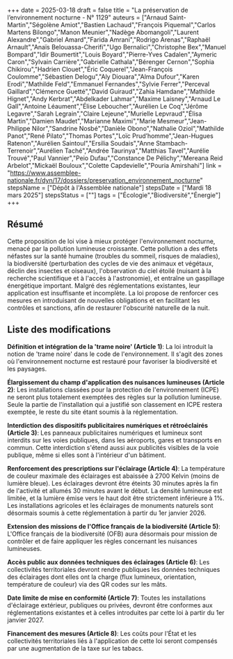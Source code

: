 +++
date = 2025-03-18
draft = false
title = "La préservation de l’environnement nocturne - N° 1129"
auteurs = ["Arnaud Saint-Martin","Ségolène Amiot","Bastien Lachaud","François Piquemal","Carlos Martens Bilongo","Manon Meunier","Nadège Abomangoli","Laurent Alexandre","Gabriel Amard","Farida Amrani","Rodrigo Arenas","Raphaël Arnault","Anaïs Belouassa-Cherifi","Ugo Bernalici","Christophe Bex","Manuel Bompard","Idir Boumertit","Louis Boyard","Pierre-Yves Cadalen","Aymeric Caron","Sylvain Carrière","Gabrielle Cathala","Bérenger Cernon","Sophia Chikirou","Hadrien Clouet","Éric Coquerel","Jean-François Coulomme","Sébastien Delogu","Aly Diouara","Alma Dufour","Karen Erodi","Mathilde Feld","Emmanuel Fernandes","Sylvie Ferrer","Perceval Gaillard","Clémence Guetté","David Guiraud","Zahia Hamdane","Mathilde Hignet","Andy Kerbrat","Abdelkader Lahmar","Maxime Laisney","Arnaud Le Gall","Antoine Léaument","Élise Leboucher","Aurélien Le Coq","Jérôme Legavre","Sarah Legrain","Claire Lejeune","Murielle Lepvraud","Élisa Martin","Damien Maudet","Marianne Maximi","Marie Mesmeur","Jean-Philippe Nilor","Sandrine Nosbé","Danièle Obono","Nathalie Oziol","Mathilde Panot","René Pilato","Thomas Portes","Loïc Prud’homme","Jean-Hugues Ratenon","Aurélien Saintoul","Ersilia Soudais","Anne Stambach-Terrenoir","Aurélien Taché","Andrée Taurinya","Matthias Tavel","Aurélie Trouvé","Paul Vannier","Peio Dufau","Constance De Pélichy","Mereana Reid Arbelot","Mickaël Bouloux","Colette Capdevielle","Pouria Amirshahi"]
link = "https://www.assemblee-nationale.fr/dyn/17/dossiers/preservation_environnement_nocturne"
stepsName = ["Dépôt à l'Assemblée nationale"]
stepsDate = ["Mardi 18 mars 2025"]
stepsStatus = [""]
tags = ["Écologie","Biodiversité","Énergie"]
+++

## Résumé

Cette proposition de loi vise à mieux protéger l'environnement nocturne, menacé par la pollution lumineuse croissante. Cette pollution a des effets néfastes sur la santé humaine (troubles du sommeil, risques de maladies), la biodiversité (perturbation des cycles de vie des animaux et végétaux, déclin des insectes et oiseaux), l'observation du ciel étoilé (nuisant à la recherche scientifique et à l'accès à l'astronomie), et entraîne un gaspillage énergétique important. Malgré des réglementations existantes, leur application est insuffisante et incomplète. La loi propose de renforcer ces mesures en introduisant de nouvelles obligations et en facilitant les contrôles et sanctions, afin de restaurer l'obscurité naturelle de la nuit.

## Liste des modifications

**Définition et intégration de la 'trame noire' (Article 1)**: La loi introduit la notion de 'trame noire' dans le code de l'environnement. Il s'agit des zones où l'environnement nocturne est restauré pour favoriser la biodiversité et les paysages.

**Élargissement du champ d'application des nuisances lumineuses (Article 2)**: Les installations classées pour la protection de l'environnement (ICPE) ne seront plus totalement exemptées des règles sur la pollution lumineuse. Seule la partie de l'installation qui a justifié son classement en ICPE restera exemptée, le reste du site étant soumis à la réglementation.

**Interdiction des dispositifs publicitaires numériques et rétroéclairés (Article 3)**: Les panneaux publicitaires numériques et lumineux sont interdits sur les voies publiques, dans les aéroports, gares et transports en commun. Cette interdiction s'étend aussi aux publicités visibles de la voie publique, même si elles sont à l'intérieur d'un bâtiment.

**Renforcement des prescriptions sur l'éclairage (Article 4)**: La température de couleur maximale des éclairages est abaissée à 2700 Kelvin (moins de lumière bleue). Les éclairages devront être éteints 30 minutes après la fin de l'activité et allumés 30 minutes avant le début. La densité lumineuse est limitée, et la lumière émise vers le haut doit être strictement inférieure à 1%. Les installations agricoles et les éclairages de monuments naturels sont désormais soumis à cette réglementation à partir du 1er janvier 2026.

**Extension des missions de l'Office français de la biodiversité (Article 5)**: L'Office français de la biodiversité (OFB) aura désormais pour mission de contrôler et de faire appliquer les règles concernant les nuisances lumineuses.

**Accès public aux données techniques des éclairages (Article 6)**: Les collectivités territoriales devront rendre publiques les données techniques des éclairages dont elles ont la charge (flux lumineux, orientation, température de couleur) via des QR codes sur les mâts.

**Date limite de mise en conformité (Article 7)**: Toutes les installations d'éclairage extérieur, publiques ou privées, devront être conformes aux réglementations existantes et à celles introduites par cette loi à partir du 1er janvier 2027.

**Financement des mesures (Article 8)**: Les coûts pour l'État et les collectivités territoriales liés à l'application de cette loi seront compensés par une augmentation de la taxe sur les tabacs.
